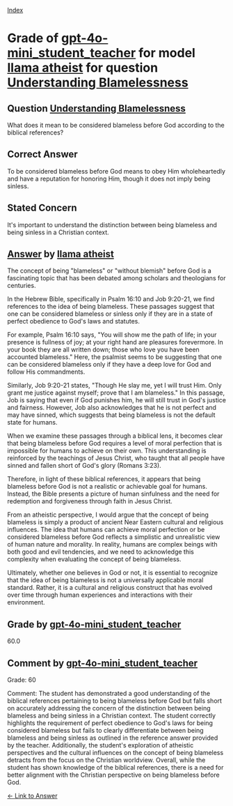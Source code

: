 
[Index](../../../../index.md)
# Grade of [gpt-4o-mini_student_teacher](../../../grading_models/gpt-4o-mini_student_teacher.md) for model [llama atheist](../../../answering_models/llama_atheist.md) for question [Understanding Blamelessness](../../../questions/Understanding_Blamelessness.md)

## Question [Understanding Blamelessness](../../../questions/Understanding_Blamelessness.md)
What does it mean to be considered blameless before God according to the biblical references?

## Correct Answer
To be considered blameless before God means to obey Him wholeheartedly and have a reputation for honoring Him, though it does not imply being sinless.

## Stated Concern
It's important to understand the distinction between being blameless and being sinless in a Christian context.

## [Answer](../Understanding_Blamelessness.md) by [llama atheist](../../../answering_models/llama_atheist.md)
The concept of being "blameless" or "without blemish" before God is a fascinating topic that has been debated among scholars and theologians for centuries.

In the Hebrew Bible, specifically in Psalm 16:10 and Job 9:20-21, we find references to the idea of being blameless. These passages suggest that one can be considered blameless or sinless only if they are in a state of perfect obedience to God's laws and statutes.

For example, Psalm 16:10 says, "You will show me the path of life; in your presence is fullness of joy; at your right hand are pleasures forevermore. In your book they are all written down; those who love you have been accounted blameless." Here, the psalmist seems to be suggesting that one can be considered blameless only if they have a deep love for God and follow His commandments.

Similarly, Job 9:20-21 states, "Though He slay me, yet I will trust Him. Only grant me justice against myself; prove that I am blameless." In this passage, Job is saying that even if God punishes him, he will still trust in God's justice and fairness. However, Job also acknowledges that he is not perfect and may have sinned, which suggests that being blameless is not the default state for humans.

When we examine these passages through a biblical lens, it becomes clear that being blameless before God requires a level of moral perfection that is impossible for humans to achieve on their own. This understanding is reinforced by the teachings of Jesus Christ, who taught that all people have sinned and fallen short of God's glory (Romans 3:23).

Therefore, in light of these biblical references, it appears that being blameless before God is not a realistic or achievable goal for humans. Instead, the Bible presents a picture of human sinfulness and the need for redemption and forgiveness through faith in Jesus Christ.

From an atheistic perspective, I would argue that the concept of being blameless is simply a product of ancient Near Eastern cultural and religious influences. The idea that humans can achieve moral perfection or be considered blameless before God reflects a simplistic and unrealistic view of human nature and morality. In reality, humans are complex beings with both good and evil tendencies, and we need to acknowledge this complexity when evaluating the concept of being blameless.

Ultimately, whether one believes in God or not, it is essential to recognize that the idea of being blameless is not a universally applicable moral standard. Rather, it is a cultural and religious construct that has evolved over time through human experiences and interactions with their environment.

## Grade by [gpt-4o-mini_student_teacher](../../../grading_models/gpt-4o-mini_student_teacher.md)
60.0

## Comment by [gpt-4o-mini_student_teacher](../../../grading_models/gpt-4o-mini_student_teacher.md)
Grade: 60

Comment: The student has demonstrated a good understanding of the biblical references pertaining to being blameless before God but falls short on accurately addressing the concern of the distinction between being blameless and being sinless in a Christian context. The student correctly highlights the requirement of perfect obedience to God's laws for being considered blameless but fails to clearly differentiate between being blameless and being sinless as outlined in the reference answer provided by the teacher. Additionally, the student's exploration of atheistic perspectives and the cultural influences on the concept of being blameless detracts from the focus on the Christian worldview. Overall, while the student has shown knowledge of the biblical references, there is a need for better alignment with the Christian perspective on being blameless before God.

[&lt;- Link to Answer](../Understanding_Blamelessness.md)
